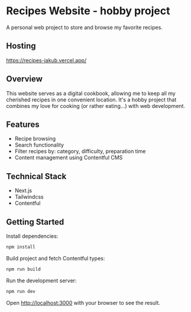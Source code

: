 # Recipes Website - hobby project

A personal web project to store and browse my favorite recipes.

## Hosting

https://recipes-jakub.vercel.app/

## Overview

This website serves as a digital cookbook, allowing me to keep all my cherished recipes in one convenient location. It's a hobby project that combines my love for cooking (or rather eating...) with web development.

## Features

- Recipe browsing
- Search functionality
- Filter recipes by: category, difficulty, preparation time
- Content management using Contentful CMS

## Technical Stack

- Next.js
- Tailwindcss
- Contentful

## Getting Started

Install dependencies:

```bash
npm install
```

Build project and fetch Contentful types:

```bash
npm run build
```

Run the development server:

```bash
npm run dev
```

Open [http://localhost:3000](http://localhost:3000) with your browser to see the result.
